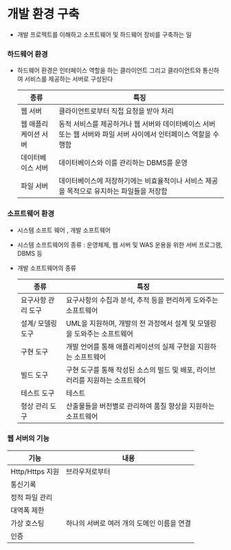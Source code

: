 # 개발 환경 구축

- 개발 프로젝트를 이해하고 소프트웨어 및 하드웨어 장비를 구축하는 일



### 하드웨어 환경

- 하드웨어 환경은 인터페이스 역할을 하는 클라이언트 그리고 클라이언트와 통신하여 서비스를 제공하는 서버로 구성된다

  | 종류                 | 특징                                                         |
  | -------------------- | ------------------------------------------------------------ |
  | 웹 서버              | 클라이언트로부터 직접 요청을 받아 처리                       |
  | 웹 애플리케이션 서버 | 동적 서비스를 제공하거나 웹 서버와 데이터베이스 서버 또는 웹 서버와 파일 서버 사이에서 인터페이스 역할을 수행함 |
  | 데이터베이스 서버    | 데이터베이스와 이를 관리하는 DBMS를 운영                     |
  | 파일 서버            | 데이터베이스에 저장하기에는 비효율적이나 서비스 제공을 목적으로 유지하는 파일들을 저장함 |

  

### 소프트웨어 환경

- 시스템 소프트 웨어 , 개발 소프트웨어

- 시스템 소프트웨어의 종류 : 운영체제, 웹 서버 및 WAS 운용을 위한 서버 프로그램, DBMS 등

- 개발 소프트웨어의 종류

  | 종류               | 특징                                                         |
  | ------------------ | ------------------------------------------------------------ |
  | 요구사항 관리 도구 | 요구사항의 수집과 분석, 추적 등을 편리하게 도와주는 소프트웨어 |
  | 설계/ 모델링 도구  | UML을 지원하며, 개발의 전 과정에서 설계 및 모델링을 도와주는 소프트웨어 |
  | 구현 도구          | 개발 언어를 통해 애플리케이션의 실제 구현을 지원하는 소프트웨어 |
  | 빌드 도구          | 구현 도구를 통해 작성된 소스의 빌드 및 배포, 라이브러리를 지원하는 소프트웨어 |
  | 테스트 도구        | 테스트                                                       |
  | 형상 관리 도구     | 산출물들을 버전별로 관리하여 품질 향상을 지원하는 소프트웨어 |



### 웹 서버의 기능

| 기능            | 내용                                       |
| --------------- | ------------------------------------------ |
| Http/Https 지원 | 브라우저로부터                             |
| 통신기록        |                                            |
| 정적 파일 관리  |                                            |
| 대역폭 제한     |                                            |
| 가상 호스팅     | 하나의 서버로 여러 개의 도메인 이름을 연결 |
| 인증            |                                            |



